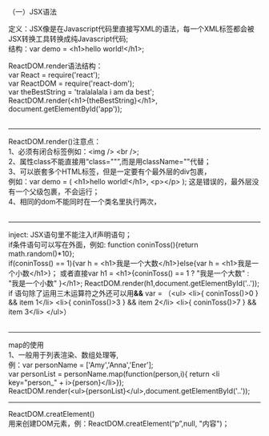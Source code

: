 （一）JSX语法

定义：JSX像是在Javascript代码里直接写XML的语法，每一个XML标签都会被JSX转换工具转换成纯Javascript代码;<br>
结构：var demo = \<h1\>hello world!\</h1\>;

ReactDOM.render语法结构：<br>
var React = require('react');<br>
var ReactDOM = require('react-dom');<br>
var theBestString = 'tralalalala i am da best';<br>
ReactDOM.render(\<h1\>{theBestString}\</h1\>, document.getElementById('app'));<br><br><hr>


ReactDOM.render()注意点：<br>
1、必须有闭合标签例如：\<img /\> \<br /\>;<br>
2、属性class不能直接用“class=""”,而是用className=""代替；<br>
3、可以嵌套多个HTML标签，但是一定要有个最外层的div包裹，<br>
例如：var demo = (
        \<h1\>hello world!\</h1\>,
        \<p\>\</p\>
      );
  这是错误的，最外层没有一个父级包裹，不会运行；<br>
4、相同的dom不能同时在一个类名里执行两次，<br><br><hr>

inject:
JSX语句里不能注入if声明语句；<br>
if条件语句可以写在外面，例如: function coninToss(){return math.random()*10};            
if(coninToss() == 1){var h = \<h1\>我是一个大数\</h1\>}else{var h = \<h1\>我是一个小数\</h1\>}；
或者直接var h1 = \<h1\>{coninToss() == 1 ? "我是一个大数" : "我是一个小数"  }\</h1\>;
ReactDOM.render(h1,document.getElementById('..'));<br>
if 语句除了运用三木运算符之外还可以用<strong>&&</strong>
var = （\<ul\>
  \<li\>{ coninToss()>0 } && item 1\</li\>
  \<li\>{ coninToss()>3 } && item 2\</li\>
  \<li\>{ coninToss()>7 } && item 3\</li\>
\</ul\>）<br /><br /><hr>
 
 map的使用<br>
 1、一般用于列表渲染、数组处理等,<br>
 例：var personName = ['Amy','Anna','Ener'];<br>
var personList = personName.map(function(person,i){ return \<li key="person_" + i\>{person}\</li\>});<br>
 ReactDOM.render(\<ul\>{personList}\</ul\>,document.getElementById('..'));<br><hr>
 
 ReactDOM.creatElement()<br>
 用来创建DOM元素，例：ReactDOM.creatElement(“p”,null, "内容")；<br>
 
 
 
